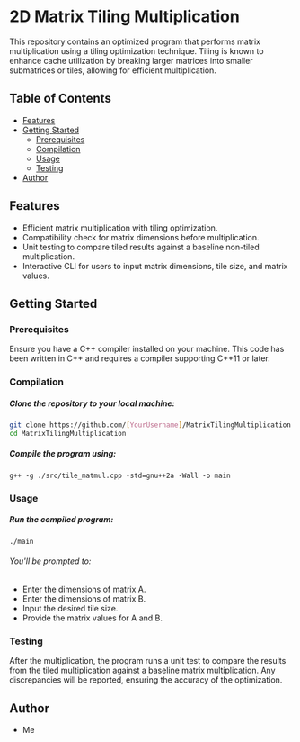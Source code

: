 # 2D Matrix Tiling Multiplication

This repository contains an optimized program that performs matrix multiplication using a tiling optimization technique. Tiling is known to enhance cache utilization by breaking larger matrices into smaller submatrices or tiles, allowing for efficient multiplication.

## Table of Contents
- [Features](#features)
- [Getting Started](#getting-started)
    - [Prerequisites](#prerequisites)
    - [Compilation](#compilation)
    - [Usage](#usage)
    - [Testing](#testing)
- [Author](#author)


## Features
- Efficient matrix multiplication with tiling optimization.
- Compatibility check for matrix dimensions before multiplication.
- Unit testing to compare tiled results against a baseline non-tiled multiplication.
- Interactive CLI for users to input matrix dimensions, tile size, and matrix values.

## Getting Started

### Prerequisites

Ensure you have a C++ compiler installed on your machine. This code has been written in C++ and requires a compiler supporting C++11 or later.

### Compilation

##### Clone the repository to your local machine:

```bash
git clone https://github.com/[YourUsername]/MatrixTilingMultiplication.git
cd MatrixTilingMultiplication
```

##### Compile the program using:
```
g++ -g ./src/tile_matmul.cpp -std=gnu++2a -Wall -o main
```

### Usage

##### Run the compiled program:
```
./main
```
######  You'll be prompted to:

- Enter the dimensions of matrix A.
- Enter the dimensions of matrix B.
- Input the desired tile size.
- Provide the matrix values for A and B.

### Testing

After the multiplication, the program runs a unit test to compare the results from the tiled multiplication against a baseline matrix multiplication. Any discrepancies will be reported, ensuring the accuracy of the optimization.

## Author

- Me
